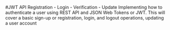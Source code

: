 #JWT API Registration - Login - Verification - Update 
Implementing how to authenticate a user using REST API and JSON Web Tokens or JWT. This will cover a basic sign-up or registration, login, and logout operations, updating a user account